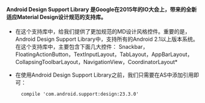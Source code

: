 #### Android Design Support Library 是Google在2015年的IO大会上，带来的全新适应Material Design设计规范的支持库。


* 在这个支持库中，给我们提供了更加规范的MD设计风格控件。重要的是，Android Design Support Library中，支持所有的Android 2.1以上版本系统。在这个支持库中，主要包含下面几大控件： 
Snackbar，FloatingActionButton，TextInputLayout，TabLayout，AppBarLayout，CollapsingToolbarLayout，NavigationView，CoordinatorLayout*

- 在使用Android Design Support Library之前，我们只需要在AS中添加引用即可：

    
        compile 'com.android.support:design:23.3.0' 